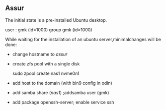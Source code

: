 ## Assur

The initial state is a pre-installed Ubuntu desktop.

user : gmk (id=1000) group gmk (id=1000)

While waiting for the installation of an ubuntu server,minimalchanges will be done:

* change hostname to *assur*
* create zfs pool with a single disk

    sudo zpool create nas1 nvme0n1

* add host to the domain (with bin9 config in odin)
* add samba share (*nas1*) ;addsamba user (gmk)
* add package openssh-server; enable service ssh

